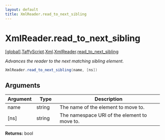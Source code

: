 ```yaml
---
layout: default
title: XmlReader.read_to_next_sibling
---
```


# XmlReader.read_to_next_sibling

[\[global\]]({{site.baseurl}}/docs/).[TaffyScript]({{site.baseurl}}/docs/TaffyScript/).[Xml]({{site.baseurl}}/docs/TaffyScript/Xml/).[XmlReader]({{site.baseurl}}/docs/TaffyScript/Xml/XmlReader/).[read_to_next_sibling]({{site.baseurl}}/docs/TaffyScript/Xml/XmlReader/read_to_next_sibling/)

_Advances the reader to the next matching sibling element._

```cs
XmlReader.read_to_next_sibling(name, [ns])
```

## Arguments

<table>
  <col width="15%">
  <col width="15%">
  <thead>
    <tr>
      <th>Argument</th>
      <th>Type</th>
      <th>Description</th>
    </tr>
  </thead>
  <tbody>
    <tr>
      <td>name</td>
      <td>string</td>
      <td>The name of the element to move to.</td>
    </tr>
    <tr>
      <td>[ns]</td>
      <td>string</td>
      <td>The namespace URI of the element to move to.</td>
    </tr>
  </tbody>
</table>

**Returns:** bool
